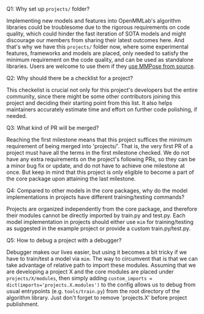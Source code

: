 Q1: Why set up `projects/` folder?

Implementing new models and features into OpenMMLab's algorithm libraries could be troublesome due to the rigorous requirements on code quality, which could hinder the fast iteration of SOTA models and might discourage our members from sharing their latest outcomes here. And that's why we have this `projects/` folder now, where some experimental features, frameworks and models are placed, only needed to satisfy the minimum requirement on the code quality, and can be used as standalone libraries. Users are welcome to use them if they [use MMPose from source](https://mmpose.readthedocs.io/en/dev-1.x/installation.html#best-practices).

Q2: Why should there be a checklist for a project?

This checkelist is crucial not only for this project's developers but the entire community, since there might be some other contributors joining this project and deciding their starting point from this list. It also helps maintainers accurately estimate time and effort on further code polishing, if needed.

Q3: What kind of PR will be merged?

Reaching the first milestone means that this project suffices the minimum requirement of being merged into 'projects/'. That is, the very first PR of a project must have all the terms in the first milestone checked. We do not have any extra requirements on the project's following PRs, so they can be a minor bug fix or update, and do not have to achieve one milestone at once. But keep in mind that this project is only eligible to become a part of the core package upon attaining the last milestone.

Q4: Compared to other models in the core packages, why do the model implementations in projects have different training/testing commands?

Projects are organized independently from the core package, and therefore their modules cannot be directly imported by train.py and test.py. Each model implementation in projects should either use `mim` for training/testing as suggested in the example project or provide a custom train.py/test.py.

Q5: How to debug a project with a debugger?

Debugger makes our lives easier, but using it becomes a bit tricky if we have to train/test a model via `mim`. The way to circumvent that is that we can take advantage of relative path to import these modules. Assuming that we are developing a project X and the core modules are placed under `projects/X/modules`, then simply adding `custom_imports = dict(imports='projects.X.modules')` to the config allows us to debug from usual entrypoints (e.g. `tools/train.py`) from the root directory of the algorithm library. Just don't forget to remove 'projects.X' before project publishment.
